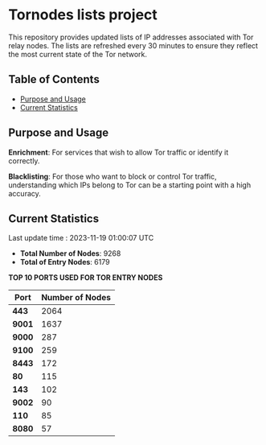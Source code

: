 # Tornodes lists project

This repository provides updated lists of IP addresses associated with Tor relay nodes. The lists are refreshed every 30 minutes to ensure they reflect the most current state of the Tor network.

## Table of Contents

- [Purpose and Usage](#purpose-and-usage)
- [Current Statistics](#current-statistics)


## Purpose and Usage

**Enrichment**: For services that wish to allow Tor traffic or identify it correctly.

**Blacklisting**: For those who want to block or control Tor traffic, understanding which IPs belong to Tor can be a starting point with a high accuracy.

## Current Statistics

Last update time : 2023-11-19 01:00:07 UTC

- **Total Number of Nodes**: 9268
- **Total of Entry Nodes**: 6179

**TOP 10 PORTS USED FOR TOR ENTRY NODES**

| **Port** | **Number of Nodes** |
|------|-----------------|
| **443**   | 2064  |
| **9001**   | 1637  |
| **9000**   | 287  |
| **9100**   | 259  |
| **8443**   | 172  |
| **80**   | 115  |
| **143**   | 102  |
| **9002**   | 90  |
| **110**   | 85  |
| **8080**   | 57  |

